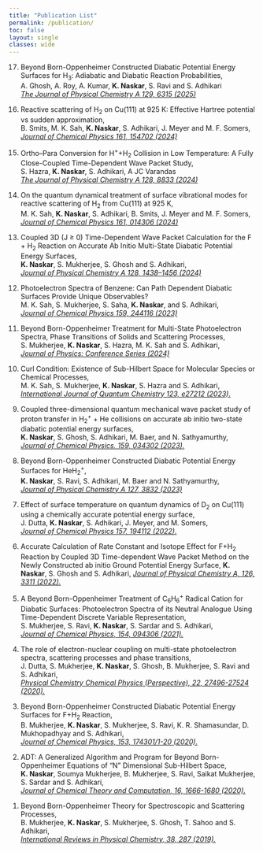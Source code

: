 ```yaml
---
title: "Publication List"
permalink: /publication/
toc: false
layout: single
classes: wide
---
```




<ol reversed>
  <li>
    <p>
Beyond Born-Oppenheimer Constructed Diabatic Potential Energy Surfaces for H<sub>3</sub>: Adiabatic and Diabatic Reaction Probabilities,<br>
A. Ghosh, A. Roy, A. Kumar,  <b>K. Naskar</b>, S. Ravi and S. Adhikari <br>
<a href="https://doi.org/10.1021/acs.jpca.5c03032"><em>The Journal of Physical Chemistry A 129, 6315 (2025)</em></a></p>
  </li>
  <li>
    <p>Reactive scattering of H<sub>2</sub> on Cu(111) at 925 K: Effective Hartree potential vs sudden approximation,<br>
B. Smits, M. K. Sah, <b>K. Naskar</b>, S. Adhikari, J. Meyer and M. F. Somers,<br>
<a href="https://doi.org/10.1063/5.0231559"><em>Journal of Chemical Physics 161, 154702 (2024)</em></a></p>
  </li>
<li>
<p>
Ortho–Para Conversion for H<sup>+</sup>+H<sub>2</sub> Collision in Low Temperature: A Fully Close-Coupled Time-Dependent Wave Packet Study, <br>
S. Hazra, <b>K. Naskar</b>, S. Adhikari, A JC Varandas <br>
<a href="https://doi.org/10.1021/acs.jpca.4c02243"><em>The Journal of Physical Chemistry A 128, 8833 (2024)</em></a></p>
</li>

  <li>
    <p>On the quantum dynamical treatment of surface vibrational modes for reactive scattering of H<sub>2</sub> from Cu(111) at 925 K,<br>
M. K. Sah, <b>K. Naskar</b>, S. Adhikari, B. Smits, J. Meyer and M. F. Somers,<br>
<a href="https://doi.org/10.1063/5.0217639"><em>Journal of Chemical Physics 161, 014306 (2024)</em></a></p>
  </li>

  <li>
    <p>Coupled 3D (J ≥ 0) Time-Dependent Wave Packet Calculation for the F + H<sub>2</sub> Reaction on Accurate Ab Initio Multi-State Diabatic Potential Energy Surfaces,  <br>
<b>K. Naskar</b>, S. Mukherjee, S. Ghosh and S. Adhikari, <br>
<a href="https://pubs.acs.org/doi/10.1021/acs.jpca.3c05590"><em>Journal of Physical Chemistry A 128, 1438–1456 (2024)</em></a></p>
  </li>
  <li>
    <p>Photoelectron Spectra of Benzene: Can Path Dependent Diabatic Surfaces Provide Unique Observables? <br>
M. K. Sah, S. Mukherjee, S. Saha, <b>K. Naskar</b>, and S. Adhikari, <br>
<a href="https://doi.org/10.1063/5.0177186"><em>Journal of Chemical Physics 159, 244116 (2023)</em></a></p>
  </li>
  <li>
    <p>Beyond Born-Oppenheimer Treatment for Multi-State Photoelectron Spectra, Phase Transitions of Solids and Scattering Processes,<br>
S. Mukherjee, <b>K. Naskar</b>, S. Hazra, M. K. Sah and S. Adhikari, <br>
<a href="https://iopscience.iop.org/article/10.1088/1742-6596/2769/1/012012/pdf"><em>Journal of Physics: Conference Series (2024)</em></a></p>
  </li>
  <li>
    <p>Curl Condition: Existence of Sub-Hilbert Space for Molecular Species or Chemical Processes, <br>
M. K. Sah, S. Mukherjee, <b>K. Naskar</b>, S. Hazra and S. Adhikari, <br>
<a href="https://onlinelibrary.wiley.com/doi/10.1002/qua.27212"><em>International Journal of Quantum Chemistry 123, e27212 (2023).</em></a></p>
  </li>
  <li>
    <p>Coupled three-dimensional quantum mechanical wave packet study of proton transfer in H<sub>2</sub><sup>+</sup> + He collisions on accurate ab initio two-state diabatic potential energy surfaces, <br>
<b>K. Naskar</b>, S. Ghosh, S. Adhikari, M. Baer, and N. Sathyamurthy, <br>
<a href="https://doi.org/10.1063/5.0155646"><em>Journal of Chemical Physics. 159, 034302 (2023).</em></a></p>
  </li>
  <li>
    <p>Beyond Born-Oppenheimer Constructed Diabatic Potential Energy Surfaces for HeH<sub>2</sub><sup>+</sup>,<br>
<b>K. Naskar</b>, S. Ravi, S. Adhikari, M. Baer and N. Sathyamurthy,<br>
<a href="https://doi.org/10.1021/acs.jpca.3c01047"><em>Journal of Physical Chemistry A 127, 3832 (2023)</em></a></p>
  </li>
  <li>
    <p>Effect of surface temperature on quantum dynamics of D<sub>2</sub> on Cu(111) using a chemically accurate potential energy surface,<br>
J. Dutta, <b>K. Naskar</b>, S. Adhikari, J. Meyer, and M. Somers,<br>
<a href="https://aip.scitation.org/doi/10.1063/5.0109549"><em>Journal of Chemical Physics 157, 194112 (2022).</em></a></p>
  </li>
  <li>
    <p>Accurate Calculation of Rate Constant and Isotope Effect for F+H<sub>2</sub> Reaction by Coupled 3D Time-dependent Wave Packet Method on the Newly Constructed ab initio Ground Potential Energy Surface,
<b>K. Naskar</b>, S. Ghosh and S. Adhikari,
<a href="https://pubs.acs.org/doi/10.1021/acs.jpca.2c01209"><em>Journal of Physical Chemistry A, 126, 3311 (2022).</em></a></p>
  </li>
  <li>
    <p>A Beyond Born-Oppenheimer Treatment of C<sub>6</sub>H<sub>6</sub><sup>+</sup> Radical Cation for Diabatic Surfaces: Photoelectron Spectra of its Neutral Analogue Using Time-Dependent Discrete Variable Representation,<br>
S. Mukherjee, S. Ravi, <b>K. Naskar</b>, S. Sardar and S. Adhikari,<br>
<a href="https://aip.scitation.org/doi/10.1063/5.0040361"><em>Journal of Chemical Physics, 154, 094306 (2021).</em></a></p>
  </li>
  <li>
    <p>The role of electron-nuclear coupling on multi-state photoelectron spectra, scattering processes and phase transitions,<br>
J. Dutta, S. Mukherjee, <b>K. Naskar</b>, S. Ghosh, B. Mukherjee, S. Ravi and S. Adhikari,<br>
<a href="https://doi.org/10.1039/D0CP04052E"><em>Physical Chemistry Chemical Physics (Perspective), 22, 27496-27524 (2020).</em></a></p>
  </li>
  <li>
    <p>Beyond Born-Oppenheimer Constructed Diabatic Potential Energy Surfaces for F+H<sub>2</sub> Reaction,<br>
B. Mukherjee, <b>K. Naskar</b>, S. Mukherjee, S. Ravi, K. R. Shamasundar, D. Mukhopadhyay and S. Adhikari,<br>
<a href="https://aip.scitation.org/doi/10.1063/5.0021885"><em>Journal of Chemical Physics, 153, 174301/1-20 (2020).</em></a></p>
  </li>
  <li>
    <p>ADT: A Generalized Algorithm and Program for Beyond Born-Oppenheimer Equations of “N” Dimensional Sub-Hilbert Space,<br>
<b>K. Naskar</b>, Soumya Mukherjee, B. Mukherjee, S. Ravi, Saikat Mukherjee, S. Sardar and S. Adhikari,<br>
<a href="https://pubs.acs.org/doi/10.1021/acs.jctc.9b00948"><em>Journal of Chemical Theory and Computation, 16, 1666-1680 (2020).</em></a></p>
  </li>
  <li>
    <p>Beyond Born-Oppenheimer Theory for Spectroscopic and Scattering Processes,<br>
B. Mukherjee, <b>K. Naskar</b>, S. Mukherjee, S. Ghosh, T. Sahoo and S. Adhikari,<br>
<a href="https://doi.org/10.1080/0144235X.2019.1672987"><em>International Reviews in Physical Chemistry, 38, 287 (2019).</em></a></p>
  </li>
</ol>
